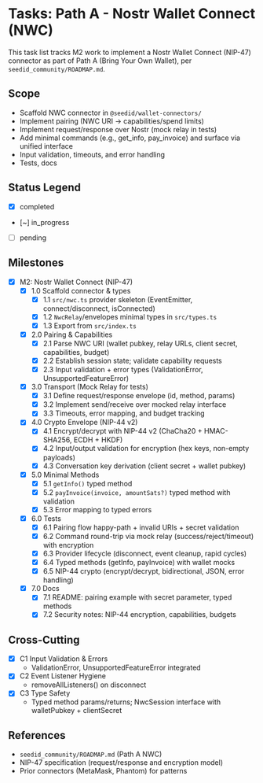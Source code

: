# Tasks: Path A - Nostr Wallet Connect (NWC)

This task list tracks M2 work to implement a Nostr Wallet Connect (NIP-47) connector as part of Path A (Bring Your Own Wallet), per `seedid_community/ROADMAP.md`.

## Scope
- Scaffold NWC connector in `@seedid/wallet-connectors/`
- Implement pairing (NWC URI → capabilities/spend limits)
- Implement request/response over Nostr (mock relay in tests)
- Add minimal commands (e.g., get_info, pay_invoice) and surface via unified interface
- Input validation, timeouts, and error handling
- Tests, docs

## Status Legend
- [x] completed
- [~] in_progress
- [ ] pending

## Milestones

- [x] M2: Nostr Wallet Connect (NIP-47)
  - [x] 1.0 Scaffold connector & types
    - [x] 1.1 `src/nwc.ts` provider skeleton (EventEmitter, connect/disconnect, isConnected)
    - [x] 1.2 `NwcRelay`/envelopes minimal types in `src/types.ts`
    - [x] 1.3 Export from `src/index.ts`
  - [x] 2.0 Pairing & Capabilities
    - [x] 2.1 Parse NWC URI (wallet pubkey, relay URLs, client secret, capabilities, budget)
    - [x] 2.2 Establish session state; validate capability requests
    - [x] 2.3 Input validation + error types (ValidationError, UnsupportedFeatureError)
  - [x] 3.0 Transport (Mock Relay for tests)
    - [x] 3.1 Define request/response envelope (id, method, params)
    - [x] 3.2 Implement send/receive over mocked relay interface
    - [x] 3.3 Timeouts, error mapping, and budget tracking
  - [x] 4.0 Crypto Envelope (NIP-44 v2)
    - [x] 4.1 Encrypt/decrypt with NIP-44 v2 (ChaCha20 + HMAC-SHA256, ECDH + HKDF)
    - [x] 4.2 Input/output validation for encryption (hex keys, non-empty payloads)
    - [x] 4.3 Conversation key derivation (client secret + wallet pubkey)
  - [x] 5.0 Minimal Methods
    - [x] 5.1 `getInfo()` typed method
    - [x] 5.2 `payInvoice(invoice, amountSats?)` typed method with validation
    - [x] 5.3 Error mapping to typed errors
  - [x] 6.0 Tests
    - [x] 6.1 Pairing flow happy-path + invalid URIs + secret validation
    - [x] 6.2 Command round-trip via mock relay (success/reject/timeout) with encryption
    - [x] 6.3 Provider lifecycle (disconnect, event cleanup, rapid cycles)
    - [x] 6.4 Typed methods (getInfo, payInvoice) with wallet mocks
    - [x] 6.5 NIP-44 crypto (encrypt/decrypt, bidirectional, JSON, error handling)
  - [x] 7.0 Docs
    - [x] 7.1 README: pairing example with secret parameter, typed methods
    - [x] 7.2 Security notes: NIP-44 encryption, capabilities, budgets

## Cross-Cutting
- [x] C1 Input Validation & Errors
  - ValidationError, UnsupportedFeatureError integrated
- [x] C2 Event Listener Hygiene
  - removeAllListeners() on disconnect
- [x] C3 Type Safety
  - Typed method params/returns; NwcSession interface with walletPubkey + clientSecret

## References
- `seedid_community/ROADMAP.md` (Path A NWC)
- NIP-47 specification (request/response and encryption model)
- Prior connectors (MetaMask, Phantom) for patterns
